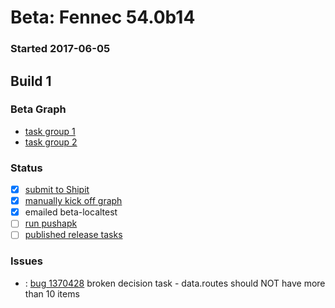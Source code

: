 # Beta: Fennec 54.0b14

### Started 2017-06-05

## Build 1

### Beta Graph
- [task group 1](https://tools.taskcluster.net/push-inspector/#/rc1MDdBJToeHMLCQYbi8fA)
- [task group 2](https://tools.taskcluster.net/push-inspector/#/Lu0Im3L8StGJWEbvsekJcA)

### Status
- [x] [submit to Shipit](https://wiki.mozilla.org/Release:Release_Automation_on_Mercurial:Starting_a_Release#Submit_to_Ship_It)
- [x] [manually kick off graph](https://github.com/mozilla/releasewarrior/blob/master/how-tos/fennec-temp-relpro.md#start-off-the-fennec-graph)
- [x] emailed beta-localtest
- [ ] [run pushapk](https://github.com/mozilla/releasewarrior/blob/master/how-tos/fennec-temp-relpro.md#run-pushapk-manually)
- [ ] [published release tasks](https://wiki.mozilla.org/Release:Release_Automation_on_Mercurial:Updates_through_Shipping#Post-release_tasks)

### Issues
- <asasaki>: [bug 1370428](https://bugzil.la/1370428) broken decision task - data.routes should NOT have more than 10 items


